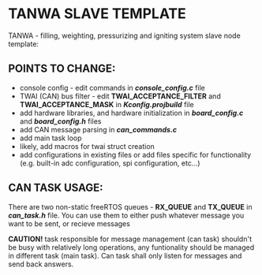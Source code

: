 # TANWA SLAVE TEMPLATE

TANWA - filling, weighting, pressurizing and igniting system slave node template:

## POINTS TO CHANGE:

* console config - edit commands in ***console_config.c*** file
* TWAI (CAN) bus filter - edit **TWAI_ACCEPTANCE_FILTER** and **TWAI_ACCEPTANCE_MASK** in ***Kconfig.projbuild*** file 
* add hardware libraries, and hardware initialization in ***board_config.c*** and ***board_config.h*** files
* add CAN message parsing in ***can_commands.c***
* add main task loop
* likely, add macros for twai struct creation
* add configurations in existing files or add files specific for functionality (e.g. built-in adc configuration, spi configuration, etc...)

## CAN TASK USAGE:

There are two non-static freeRTOS queues - **RX_QUEUE** and **TX_QUEUE** in ***can_task.h*** file. You can use them to either push whatever message you want to be sent, or recieve messages

**CAUTION!** task responsible for message management (can task) shouldn't be busy with relatively long operations, any funtionality should be managed in different task (main task). Can task shall only listen for messages and send back answers.
